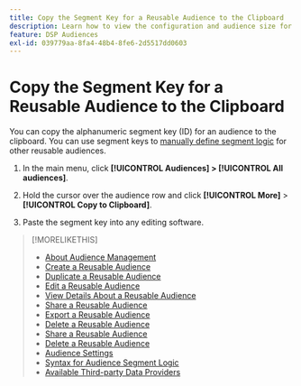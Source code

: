 ```yaml
---
title: Copy the Segment Key for a Reusable Audience to the Clipboard
description: Learn how to view the configuration and audience size for a reusable audience.
feature: DSP Audiences
exl-id: 039779aa-8fa4-48b4-8fe6-2d5517dd0603
---
```

# Copy the Segment Key for a Reusable Audience to the Clipboard

You can copy the alphanumeric segment key (ID) for an audience to the clipboard. You can use segment keys to [manually define segment logic](audience-segment-logic-syntax.md) for other reusable audiences.

1. In the main menu, click **[!UICONTROL Audiences] > [!UICONTROL All audiences]**.

1. Hold the cursor over the audience row and click **[!UICONTROL More]** > **[!UICONTROL Copy to Clipboard]**.

1. Paste the segment key into any editing software.

>[!MORELIKETHIS]
>
>* [About Audience Management](audience-about.md)
>* [Create a Reusable Audience](reusable-audience-create.md)
>* [Duplicate a Reusable Audience](reusable-audience-duplicate.md)
>* [Edit a Reusable Audience](reusable-audience-edit.md)
>* [View Details About a Reusable Audience](reusable-audience-view-details.md)
>* [Share a Reusable Audience](reusable-audience-share.md)
>* [Export a Reusable Audience](reusable-audience-export.md)
>* [Delete a Reusable Audience](reusable-audience-delete.md)
>* [Share a Reusable Audience](reusable-audience-share.md)
>* [Delete a Reusable Audience](reusable-audience-delete.md)
>* [Audience Settings](audience-settings.md)
>* [Syntax for Audience Segment Logic](audience-segment-logic-syntax.md)
>* [Available Third-party Data Providers](third-party-data-providers.md)
